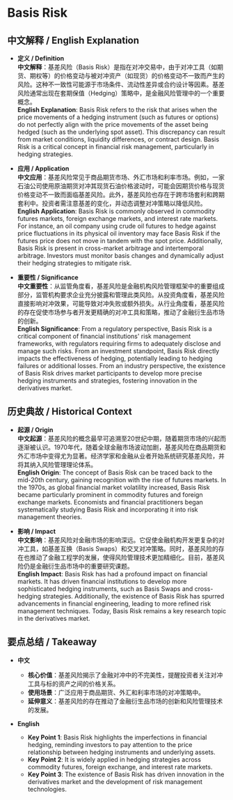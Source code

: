# Basis Risk

## 中文解释 / English Explanation

* **定义 / Definition**  
  **中文解释**：基差风险（Basis Risk）是指在对冲交易中，由于对冲工具（如期货、期权等）的价格变动与被对冲资产（如现货）的价格变动不一致而产生的风险。这种不一致性可能源于市场条件、流动性差异或合约设计等因素。基差风险通常出现在套期保值（Hedging）策略中，是金融风险管理中的一个重要概念。  
  **English Explanation**: Basis Risk refers to the risk that arises when the price movements of a hedging instrument (such as futures or options) do not perfectly align with the price movements of the asset being hedged (such as the underlying spot asset). This discrepancy can result from market conditions, liquidity differences, or contract design. Basis Risk is a critical concept in financial risk management, particularly in hedging strategies.

* **应用 / Application**  
  **中文应用**：基差风险常见于商品期货市场、外汇市场和利率市场。例如，一家石油公司使用原油期货对冲其现货石油价格波动时，可能会因期货价格与现货价格变动不一致而面临基差风险。此外，基差风险也存在于跨市场套利和跨期套利中。投资者需注意基差的变化，并动态调整对冲策略以降低风险。  
  **English Application**: Basis Risk is commonly observed in commodity futures markets, foreign exchange markets, and interest rate markets. For instance, an oil company using crude oil futures to hedge against price fluctuations in its physical oil inventory may face Basis Risk if the futures price does not move in tandem with the spot price. Additionally, Basis Risk is present in cross-market arbitrage and intertemporal arbitrage. Investors must monitor basis changes and dynamically adjust their hedging strategies to mitigate risk.

* **重要性 / Significance**  
  **中文重要性**：从监管角度看，基差风险是金融机构风险管理框架中的重要组成部分，监管机构要求企业充分披露和管理此类风险。从投资角度看，基差风险直接影响对冲效果，可能导致对冲失败或额外损失。从行业角度看，基差风险的存在促使市场参与者开发更精确的对冲工具和策略，推动了金融衍生品市场的创新。  
  **English Significance**: From a regulatory perspective, Basis Risk is a critical component of financial institutions' risk management frameworks, with regulators requiring firms to adequately disclose and manage such risks. From an investment standpoint, Basis Risk directly impacts the effectiveness of hedging, potentially leading to hedging failures or additional losses. From an industry perspective, the existence of Basis Risk drives market participants to develop more precise hedging instruments and strategies, fostering innovation in the derivatives market.

## 历史典故 / Historical Context

* **起源 / Origin**  
  **中文起源**：基差风险的概念最早可追溯至20世纪中期，随着期货市场的兴起而逐渐被认识。1970年代，随着全球金融市场波动加剧，基差风险在商品期货和外汇市场中变得尤为显著。经济学家和金融从业者开始系统研究基差风险，并将其纳入风险管理理论体系。  
  **English Origin**: The concept of Basis Risk can be traced back to the mid-20th century, gaining recognition with the rise of futures markets. In the 1970s, as global financial market volatility increased, Basis Risk became particularly prominent in commodity futures and foreign exchange markets. Economists and financial practitioners began systematically studying Basis Risk and incorporating it into risk management theories.

* **影响 / Impact**  
  **中文影响**：基差风险对金融市场的影响深远。它促使金融机构开发更复杂的对冲工具，如基差互换（Basis Swaps）和交叉对冲策略。同时，基差风险的存在也推动了金融工程学的发展，使得风险管理技术更加精细化。目前，基差风险仍是金融衍生品市场中的重要研究课题。  
  **English Impact**: Basis Risk has had a profound impact on financial markets. It has driven financial institutions to develop more sophisticated hedging instruments, such as Basis Swaps and cross-hedging strategies. Additionally, the existence of Basis Risk has spurred advancements in financial engineering, leading to more refined risk management techniques. Today, Basis Risk remains a key research topic in the derivatives market.

## 要点总结 / Takeaway

* **中文**  
  - **核心价值**：基差风险揭示了金融对冲中的不完美性，提醒投资者关注对冲工具与标的资产之间的价格关系。  
  - **使用场景**：广泛应用于商品期货、外汇和利率市场的对冲策略中。  
  - **延伸意义**：基差风险的存在推动了金融衍生品市场的创新和风险管理技术的发展。

* **English**  
  - **Key Point 1**: Basis Risk highlights the imperfections in financial hedging, reminding investors to pay attention to the price relationship between hedging instruments and underlying assets.  
  - **Key Point 2**: It is widely applied in hedging strategies across commodity futures, foreign exchange, and interest rate markets.  
  - **Key Point 3**: The existence of Basis Risk has driven innovation in the derivatives market and the development of risk management technologies.